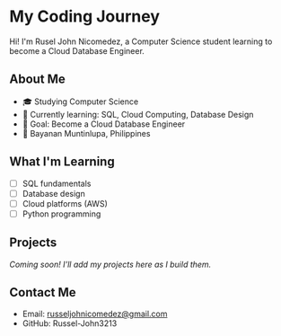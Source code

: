 # My Coding Journey

Hi! I'm Rusel John Nicomedez, a Computer Science student learning to become a Cloud Database Engineer.

## About Me
- 🎓 Studying Computer Science 
- 🌱 Currently learning: SQL, Cloud Computing, Database Design
- 🎯 Goal: Become a Cloud Database Engineer
- 📍 Bayanan Muntinlupa, Philippines

## What I'm Learning
- [ ] SQL fundamentals
- [ ] Database design
- [ ] Cloud platforms (AWS)
- [ ] Python programming

## Projects
*Coming soon! I'll add my projects here as I build them.*

## Contact Me
- Email: russeljohnicomedez@gmail.com
- GitHub: Russel-John3213
